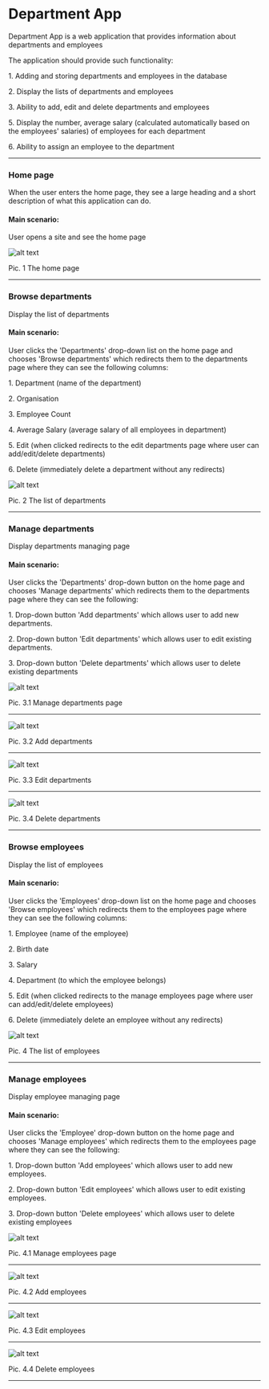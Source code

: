 # Department App

Department App is a web application that provides information about departments and employees

The application should provide such functionality:

   1\. Adding and storing departments and employees in the database

   2\. Display the lists of departments and employees

   3\. Ability to add, edit and delete departments and employees

   5\. Display the number, average salary (calculated automatically based on the employees' salaries) of employees for each department

   6\. Ability to assign an employee to the department
***
### Home page

When the user enters the home page, they see a large heading and a short description of what this application can do.

#### Main scenario:

User opens a site and see the home page

![alt text](mockups/home_page.png)

Pic. 1 The home page 

***
### Browse departments

Display the list of departments

#### Main scenario:

User clicks the 'Departments' drop-down list on the home page and chooses 'Browse departments' which redirects them to the departments page where they can see the following columns:

   1\. Department (name of the department)
   
   2\. Organisation
   
   3\. Employee Count
   
   4\. Average Salary (average salary of all employees in department)
   
   5\. Edit (when clicked redirects to the edit departments page where user can add/edit/delete departments)
   
   6\. Delete (immediately delete a department without any redirects)
   

![alt text](mockups/browse_departments.png)

Pic. 2 The list of departments
***
### Manage departments

Display departments managing page

#### Main scenario:

User clicks the 'Departments' drop-down button on the home page and chooses 'Manage departments' which redirects them to the departments page where they can see the following:

   1\. Drop-down button 'Add departments' which allows user to add new departments.
   
   2\. Drop-down button 'Edit departments' which allows user to edit existing departments.
   
   3\. Drop-down button 'Delete departments' which allows user to delete existing departments
   
![alt text](mockups/manage_departments.png)

Pic. 3.1 Manage departments page
***
![alt text](mockups/manage_departments_add.png)

Pic. 3.2 Add departments
***
![alt text](mockups/manage_departments_edit.png)

Pic. 3.3 Edit departments
***
![alt text](mockups/manage_departments_delete.png)

Pic. 3.4 Delete departments
***
### Browse employees

Display the list of employees

#### Main scenario:

User clicks the 'Employees' drop-down list on the home page and chooses 'Browse employees' which redirects them to the employees page where they can see the following columns:

   1\. Employee (name of the employee)

   2\. Birth date 

   3\. Salary

   4\. Department (to which the employee belongs)

   5\. Edit (when clicked redirects to the manage employees page where user can add/edit/delete employees)

   6\. Delete (immediately delete an employee without any redirects)


![alt text](mockups/browse_employees.png)

Pic. 4 The list of employees
***
### Manage employees

Display employee managing page

#### Main scenario:

User clicks the 'Employee' drop-down button on the home page and chooses 'Manage employees' which redirects them to the employees page where they can see the following:

   1\. Drop-down button 'Add employees' which allows user to add new employees.
   
   2\. Drop-down button 'Edit employees' which allows user to edit existing employees.
   
   3\. Drop-down button 'Delete employees' which allows user to delete existing employees
   
![alt text](mockups/manage_employees.png)

Pic. 4.1 Manage employees page
***
![alt text](mockups/manage_employees_add.png)

Pic. 4.2 Add employees
***
![alt text](mockups/manage_employees_edit.png)

Pic. 4.3 Edit employees
***
![alt text](mockups/manage_employees_delete.png)

Pic. 4.4 Delete employees
***
